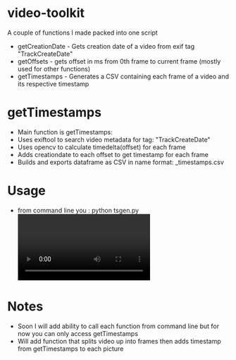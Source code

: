 # video-toolkit
A couple of functions I made packed into one script
 - getCreationDate - Gets creation date of a video from exif tag "TrackCreateDate"
 - getOffsets - gets offset in ms from 0th frame to current frame (mostly used for other functions)
 - getTimestamps - Generates a CSV containing each frame of a video and its respective timestamp

# getTimestamps
 - Main function is getTimestamps:
 - Uses exiftool to search video metadata for tag: "TrackCreateDate"
 - Uses opencv to calculate timedelta(offset) for each frame
 - Adds creationdate to each offset to get timestamp for each frame
 - Builds and exports dataframe as CSV in name format: <filename>_timestamps.csv

# Usage
 - from command line you : python tsgen.py <video filename>

# Notes
- Soon I will add ability to call each function from command line but for now you can only access getTimestamps
- Will add function that splits video up into frames then adds timestamp from getTimestamps to each picture
  
